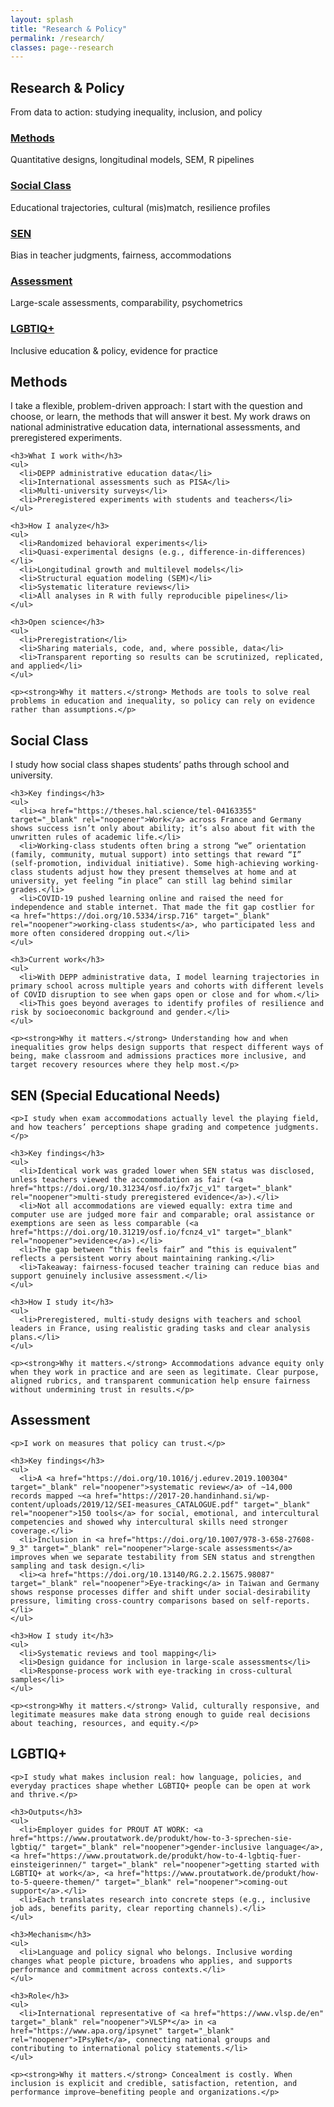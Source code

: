 ```yaml
---
layout: splash
title: "Research & Policy"
permalink: /research/
classes: page--research
---
```


<link rel="stylesheet" href="/assets/css/custom.css?v=20250808">

<!-- HERO (Research) – identisch zu Publications, ohne grauen Hintergrund -->
<section class="hero-band hero--research">
  <div class="hero-band__inner">
    <h1 class="hero-title">Research & Policy</h1>
    <p class="hero-sub">From data to action: studying inequality, inclusion, and policy</p>
  </div>
</section>

<div class="research-wrapper">

  <!-- Quick overview cards -->
  <div class="research-grid">
    <div class="research-card">
      <h3><a href="#methods">Methods</a></h3>
      <p>Quantitative designs, longitudinal models, SEM, R pipelines</p>
    </div>
    <div class="research-card">
      <h3><a href="#social-class">Social Class</a></h3>
      <p>Educational trajectories, cultural (mis)match, resilience profiles</p>
    </div>
    <div class="research-card">
      <h3><a href="#sen">SEN</a></h3>
      <p>Bias in teacher judgments, fairness, accommodations</p>
    </div>
    <div class="research-card">
      <h3><a href="#assessment">Assessment</a></h3>
      <p>Large-scale assessments, comparability, psychometrics</p>
    </div>
    <div class="research-card">
      <h3><a href="#lgbtiq">LGBTIQ+</a></h3>
      <p>Inclusive education & policy, evidence for practice</p>
    </div>
  </div>

  <!-- Detailed sections -->
  <div class="research-section" id="methods">
    <h2>Methods</h2>
    <p>I take a flexible, problem-driven approach: I start with the question and choose, or learn, the methods that will answer it best. My work draws on national administrative education data, international assessments, and preregistered experiments.</p>

    <h3>What I work with</h3>
    <ul>
      <li>DEPP administrative education data</li>
      <li>International assessments such as PISA</li>
      <li>Multi-university surveys</li>
      <li>Preregistered experiments with students and teachers</li>
    </ul>

    <h3>How I analyze</h3>
    <ul>
      <li>Randomized behavioral experiments</li>
      <li>Quasi-experimental designs (e.g., difference-in-differences)</li>
      <li>Longitudinal growth and multilevel models</li>
      <li>Structural equation modeling (SEM)</li>
      <li>Systematic literature reviews</li>
      <li>All analyses in R with fully reproducible pipelines</li>
    </ul>

    <h3>Open science</h3>
    <ul>
      <li>Preregistration</li>
      <li>Sharing materials, code, and, where possible, data</li>
      <li>Transparent reporting so results can be scrutinized, replicated, and applied</li>
    </ul>

    <p><strong>Why it matters.</strong> Methods are tools to solve real problems in education and inequality, so policy can rely on evidence rather than assumptions.</p>
  </div>

  <div class="research-section" id="social-class">
    <h2>Social Class</h2>
    <p>I study how social class shapes students’ paths through school and university.</p>

    <h3>Key findings</h3>
    <ul>
      <li><a href="https://theses.hal.science/tel-04163355" target="_blank" rel="noopener">Work</a> across France and Germany shows success isn’t only about ability; it’s also about fit with the unwritten rules of academic life.</li>
      <li>Working-class students often bring a strong “we” orientation (family, community, mutual support) into settings that reward “I” (self-promotion, individual initiative). Some high-achieving working-class students adjust how they present themselves at home and at university, yet feeling “in place” can still lag behind similar grades.</li>
      <li>COVID-19 pushed learning online and raised the need for independence and stable internet. That made the fit gap costlier for <a href="https://doi.org/10.5334/irsp.716" target="_blank" rel="noopener">working-class students</a>, who participated less and more often considered dropping out.</li>
    </ul>

    <h3>Current work</h3>
    <ul>
      <li>With DEPP administrative data, I model learning trajectories in primary school across multiple years and cohorts with different levels of COVID disruption to see when gaps open or close and for whom.</li>
      <li>This goes beyond averages to identify profiles of resilience and risk by socioeconomic background and gender.</li>
    </ul>

    <p><strong>Why it matters.</strong> Understanding how and when inequalities grow helps design supports that respect different ways of being, make classroom and admissions practices more inclusive, and target recovery resources where they help most.</p>
  </div>

  <div class="research-section" id="sen">
    <h2>SEN (Special Educational Needs)</h2>

    <p>I study when exam accommodations actually level the playing field, and how teachers’ perceptions shape grading and competence judgments.</p>

    <h3>Key findings</h3>
    <ul>
      <li>Identical work was graded lower when SEN status was disclosed, unless teachers viewed the accommodation as fair (<a href="https://doi.org/10.31234/osf.io/fx7jc_v1" target="_blank" rel="noopener">multi-study preregistered evidence</a>).</li>
      <li>Not all accommodations are viewed equally: extra time and computer use are judged more fair and comparable; oral assistance or exemptions are seen as less comparable (<a href="https://doi.org/10.31219/osf.io/fcnz4_v1" target="_blank" rel="noopener">evidence</a>).</li>
      <li>The gap between “this feels fair” and “this is equivalent” reflects a persistent worry about maintaining ranking.</li>
      <li>Takeaway: fairness-focused teacher training can reduce bias and support genuinely inclusive assessment.</li>
    </ul>

    <h3>How I study it</h3>
    <ul>
      <li>Preregistered, multi-study designs with teachers and school leaders in France, using realistic grading tasks and clear analysis plans.</li>
    </ul>

    <p><strong>Why it matters.</strong> Accommodations advance equity only when they work in practice and are seen as legitimate. Clear purpose, aligned rubrics, and transparent communication help ensure fairness without undermining trust in results.</p>
  </div>

  <div class="research-section" id="assessment">
    <h2>Assessment</h2>

    <p>I work on measures that policy can trust.</p>

    <h3>Key findings</h3>
    <ul>
      <li>A <a href="https://doi.org/10.1016/j.edurev.2019.100304" target="_blank" rel="noopener">systematic review</a> of ~14,000 records mapped ~<a href="https://2017-20.handinhand.si/wp-content/uploads/2019/12/SEI-measures_CATALOGUE.pdf" target="_blank" rel="noopener">150 tools</a> for social, emotional, and intercultural competencies and showed why intercultural skills need stronger coverage.</li>
      <li>Inclusion in <a href="https://doi.org/10.1007/978-3-658-27608-9_3" target="_blank" rel="noopener">large-scale assessments</a> improves when we separate testability from SEN status and strengthen sampling and task design.</li>
      <li><a href="https://doi.org/10.13140/RG.2.2.15675.98087" target="_blank" rel="noopener">Eye-tracking</a> in Taiwan and Germany shows response processes differ and shift under social-desirability pressure, limiting cross-country comparisons based on self-reports.</li>
    </ul>

    <h3>How I study it</h3>
    <ul>
      <li>Systematic reviews and tool mapping</li>
      <li>Design guidance for inclusion in large-scale assessments</li>
      <li>Response-process work with eye-tracking in cross-cultural samples</li>
    </ul>

    <p><strong>Why it matters.</strong> Valid, culturally responsive, and legitimate measures make data strong enough to guide real decisions about teaching, resources, and equity.</p>
  </div>

  <div class="research-section" id="lgbtiq">
    <h2>LGBTIQ+</h2>

    <p>I study what makes inclusion real: how language, policies, and everyday practices shape whether LGBTIQ+ people can be open at work and thrive.</p>

    <h3>Outputs</h3>
    <ul>
      <li>Employer guides for PROUT AT WORK: <a href="https://www.proutatwork.de/produkt/how-to-3-sprechen-sie-lgbtiq/" target="_blank" rel="noopener">gender-inclusive language</a>, <a href="https://www.proutatwork.de/produkt/how-to-4-lgbtiq-fuer-einsteigerinnen/" target="_blank" rel="noopener">getting started with LGBTIQ+ at work</a>, <a href="https://www.proutatwork.de/produkt/how-to-5-queere-themen/" target="_blank" rel="noopener">coming-out support</a>.</li>
      <li>Each translates research into concrete steps (e.g., inclusive job ads, benefits parity, clear reporting channels).</li>
    </ul>

    <h3>Mechanism</h3>
    <ul>
      <li>Language and policy signal who belongs. Inclusive wording changes what people picture, broadens who applies, and supports performance and commitment across contexts.</li>
    </ul>

    <h3>Role</h3>
    <ul>
      <li>International representative of <a href="https://www.vlsp.de/en" target="_blank" rel="noopener">VLSP*</a> in <a href="https://www.apa.org/ipsynet" target="_blank" rel="noopener">IPsyNet</a>, connecting national groups and contributing to international policy statements.</li>
    </ul>

    <p><strong>Why it matters.</strong> Concealment is costly. When inclusion is explicit and credible, satisfaction, retention, and performance improve—benefiting people and organizations.</p>
  </div>

</div>
